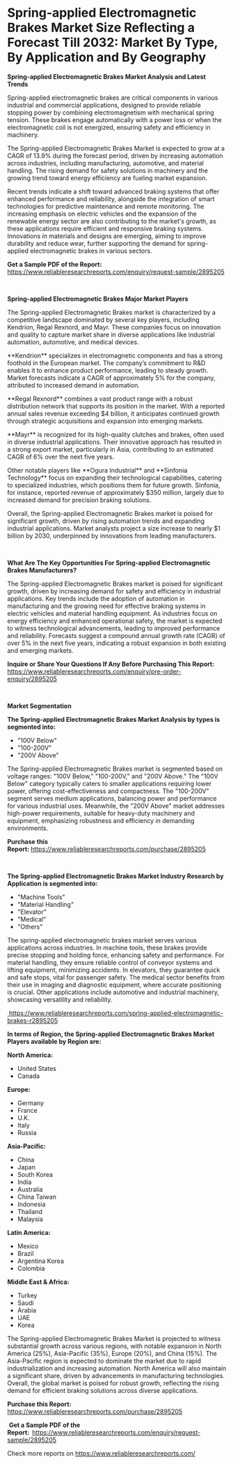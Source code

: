 <p><h1>Spring-applied Electromagnetic Brakes Market Size Reflecting a Forecast Till 2032: Market By Type, By Application and By Geography</h1></p><p><strong>Spring-applied Electromagnetic Brakes Market Analysis and Latest Trends</strong></p>
<p><p>Spring-applied electromagnetic brakes are critical components in various industrial and commercial applications, designed to provide reliable stopping power by combining electromagnetism with mechanical spring tension. These brakes engage automatically with a power loss or when the electromagnetic coil is not energized, ensuring safety and efficiency in machinery. </p><p>The Spring-applied Electromagnetic Brakes Market is expected to grow at a CAGR of 13.9% during the forecast period, driven by increasing automation across industries, including manufacturing, automotive, and material handling. The rising demand for safety solutions in machinery and the growing trend toward energy efficiency are fueling market expansion. </p><p>Recent trends indicate a shift toward advanced braking systems that offer enhanced performance and reliability, alongside the integration of smart technologies for predictive maintenance and remote monitoring. The increasing emphasis on electric vehicles and the expansion of the renewable energy sector are also contributing to the market's growth, as these applications require efficient and responsive braking systems. Innovations in materials and designs are emerging, aiming to improve durability and reduce wear, further supporting the demand for spring-applied electromagnetic brakes in various sectors.</p></p>
<p><strong>Get a Sample PDF of the Report:&nbsp;</strong> <a href="https://www.reliableresearchreports.com/enquiry/request-sample/2895205?utm_campaign=2641&utm_medium=2&utm_source=Github&utm_content=ia&utm_term=15032025&utm_id=spring-applied-electromagnetic-brakes">https://www.reliableresearchreports.com/enquiry/request-sample/2895205</a></p>
<p>&nbsp;</p>
<p><strong>Spring-applied Electromagnetic Brakes Major Market Players</strong></p>
<p><p>The Spring-applied Electromagnetic Brakes market is characterized by a competitive landscape dominated by several key players, including Kendrion, Regal Rexnord, and Mayr. These companies focus on innovation and quality to capture market share in diverse applications like industrial automation, automotive, and medical devices.</p><p>**Kendrion** specializes in electromagnetic components and has a strong foothold in the European market. The company’s commitment to R&D enables it to enhance product performance, leading to steady growth. Market forecasts indicate a CAGR of approximately 5% for the company, attributed to increased demand in automation.</p><p>**Regal Rexnord** combines a vast product range with a robust distribution network that supports its position in the market. With a reported annual sales revenue exceeding $4 billion, it anticipates continued growth through strategic acquisitions and expansion into emerging markets.</p><p>**Mayr** is recognized for its high-quality clutches and brakes, often used in diverse industrial applications. Their innovative approach has resulted in a strong export market, particularly in Asia, contributing to an estimated CAGR of 6% over the next five years.</p><p>Other notable players like **Ogura Industrial** and **Sinfonia Technology** focus on expanding their technological capabilities, catering to specialized industries, which positions them for future growth. Sinfonia, for instance, reported revenue of approximately $350 million, largely due to increased demand for precision braking solutions.</p><p>Overall, the Spring-applied Electromagnetic Brakes market is poised for significant growth, driven by rising automation trends and expanding industrial applications. Market analysts project a size increase to nearly $1 billion by 2030, underpinned by innovations from leading manufacturers.</p></p>
<p>&nbsp;</p>
<p><strong>What Are The Key Opportunities For Spring-applied Electromagnetic Brakes Manufacturers?</strong></p>
<p><p>The Spring-applied Electromagnetic Brakes market is poised for significant growth, driven by increasing demand for safety and efficiency in industrial applications. Key trends include the adoption of automation in manufacturing and the growing need for effective braking systems in electric vehicles and material handling equipment. As industries focus on energy efficiency and enhanced operational safety, the market is expected to witness technological advancements, leading to improved performance and reliability. Forecasts suggest a compound annual growth rate (CAGR) of over 5% in the next five years, indicating a robust expansion in both existing and emerging markets.</p></p>
<p><strong>Inquire or Share Your Questions If Any Before Purchasing This Report:</strong> <a href="https://www.reliableresearchreports.com/enquiry/pre-order-enquiry/2895205?utm_campaign=2641&utm_medium=2&utm_source=Github&utm_content=ia&utm_term=15032025&utm_id=spring-applied-electromagnetic-brakes">https://www.reliableresearchreports.com/enquiry/pre-order-enquiry/2895205</a></p>
<p>&nbsp;</p>
<p><strong>Market Segmentation</strong></p>
<p><strong>The Spring-applied Electromagnetic Brakes Market Analysis by types is segmented into:</strong></p>
<p><ul><li>"100V Below"</li><li>"100-200V"</li><li>"200V Above"</li></ul></p>
<p><p>The Spring-applied Electromagnetic Brakes market is segmented based on voltage ranges: "100V Below," "100-200V," and "200V Above." The "100V Below" category typically caters to smaller applications requiring lower power, offering cost-effectiveness and compactness. The "100-200V" segment serves medium applications, balancing power and performance for various industrial uses. Meanwhile, the "200V Above" market addresses high-power requirements, suitable for heavy-duty machinery and equipment, emphasizing robustness and efficiency in demanding environments.</p></p>
<p><strong>Purchase this Report:&nbsp;</strong><a href="https://www.reliableresearchreports.com/purchase/2895205?utm_campaign=2641&utm_medium=2&utm_source=Github&utm_content=ia&utm_term=15032025&utm_id=spring-applied-electromagnetic-brakes">https://www.reliableresearchreports.com/purchase/2895205</a></p>
<p>&nbsp;</p>
<p><strong>The Spring-applied Electromagnetic Brakes Market Industry Research by Application is segmented into:</strong></p>
<p><ul><li>"Machine Tools"</li><li>"Material Handling"</li><li>"Elevator"</li><li>"Medical"</li><li>"Others"</li></ul></p>
<p><p>The spring-applied electromagnetic brakes market serves various applications across industries. In machine tools, these brakes provide precise stopping and holding force, enhancing safety and performance. For material handling, they ensure reliable control of conveyor systems and lifting equipment, minimizing accidents. In elevators, they guarantee quick and safe stops, vital for passenger safety. The medical sector benefits from their use in imaging and diagnostic equipment, where accurate positioning is crucial. Other applications include automotive and industrial machinery, showcasing versatility and reliability.</p></p>
<p><a href="https://www.reliableresearchreports.com/spring-applied-electromagnetic-brakes-r2895205?utm_campaign=2641&utm_medium=2&utm_source=Github&utm_content=ia&utm_term=15032025&utm_id=spring-applied-electromagnetic-brakes">&nbsp;https://www.reliableresearchreports.com/spring-applied-electromagnetic-brakes-r2895205</a></p>
<p><strong>In terms of Region, the Spring-applied Electromagnetic Brakes Market Players available by Region are:</strong></p>
<p>
    <p> <strong> North America: </strong>
        <ul>
            <li>United States</li>
            <li>Canada</li>
        </ul>
        </p> 
    <p> <strong> Europe: </strong>
        <ul>
            <li>Germany</li>
            <li>France</li>
            <li>U.K.</li>
            <li>Italy</li>
            <li>Russia</li>
        </ul>
        </p> 
    <p> <strong> Asia-Pacific: </strong>
        <ul>
            <li>China</li>
            <li>Japan</li>
            <li>South Korea</li>
            <li>India</li>
            <li>Australia</li>
            <li>China Taiwan</li>
            <li>Indonesia</li>
            <li>Thailand</li>
            <li>Malaysia</li>
        </ul>
        </p> 
    <p> <strong> Latin America: </strong>
        <ul>
            <li>Mexico</li>
            <li>Brazil</li>
            <li>Argentina Korea</li>
            <li>Colombia</li>
        </ul>
        </p> 
    <p> <strong> Middle East & Africa: </strong>
        <ul>
            <li>Turkey</li>
            <li>Saudi</li>
            <li>Arabia</li>
            <li>UAE</li>
            <li>Korea</li>
        </ul>
    </p>
    </p>
<p><p>The Spring-applied Electromagnetic Brakes Market is projected to witness substantial growth across various regions, with notable expansion in North America (25%), Asia-Pacific (35%), Europe (20%), and China (15%). The Asia-Pacific region is expected to dominate the market due to rapid industrialization and increasing automation. North America will also maintain a significant share, driven by advancements in manufacturing technologies. Overall, the global market is poised for robust growth, reflecting the rising demand for efficient braking solutions across diverse applications.</p></p>
<p><strong>Purchase this Report: </strong><a href="https://www.reliableresearchreports.com/purchase/2895205?utm_campaign=2641&utm_medium=2&utm_source=Github&utm_content=ia&utm_term=15032025&utm_id=spring-applied-electromagnetic-brakes">https://www.reliableresearchreports.com/purchase/2895205</a></p>
<p>&nbsp;<strong>Get a Sample PDF of the Report:&nbsp;&nbsp;</strong><a href="https://www.reliableresearchreports.com/enquiry/request-sample/2895205?utm_campaign=2641&utm_medium=2&utm_source=Github&utm_content=ia&utm_term=15032025&utm_id=spring-applied-electromagnetic-brakes">https://www.reliableresearchreports.com/enquiry/request-sample/2895205</a></p>
<p><strong></strong></p>
<p>Check more reports on <a href="https://www.reliableresearchreports.com/?utm_campaign=2641&utm_medium=2&utm_source=Github&utm_content=ia&utm_term=15032025&utm_id=spring-applied-electromagnetic-brakes">https://www.reliableresearchreports.com/</a></p>